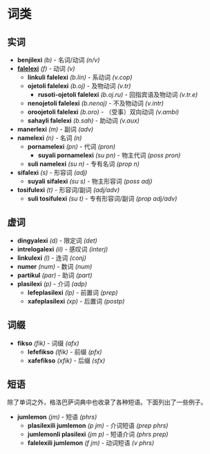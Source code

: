 <h1>词类</h1>
<p>
</p>
<h2>实词</h2>
<ul>
	<li><strong>benjilexi</strong> <em>(b)</em> - 名词/动词 <em>(n/v)</em></li>
	<li><strong><a href="./inharelexi.html#falelexili_klase">falelexi</a></strong> <em>(f)</em> - 动词 <em>(v)</em>
		<ul>
			<li><strong>linkuli falelexi</strong> <em>(b.lin)</em> - 系动词 <em>(v.cop)</em></li>
			<li><strong>ojetoli falelexi</strong> <em>(b.oj)</em> - 及物动词 <em>(v.tr)</em>
				<ul>
					<li><strong>rusoti-ojetoli falelexi</strong> <em>(b.oj.ru)</em> - 回指宾语及物动词 <em>(v.tr.e)</em>
					</li>
				</ul>
			</li>
			<li><strong>nenojetoli falelexi</strong> <em>(b.nenoj)</em> - 不及物动词 <em>(v.intr)</em></li>
			<li><strong>oroojetoli falelexi</strong> <em>(b.oro)</em> - （受事）双向动词 <em>(v.ambi)</em></li>
			<li><strong>sahayli falelexi</strong> <em>(b.sah)</em> - 助动词 <em>(v.aux)</em></li>
		</ul>
	</li>
	<li><strong>manerlexi</strong> <em>(m)</em> - 副词 <em>(adv)</em></li>
	<li><strong>namelexi</strong> <em>(n)</em> - 名词 <em>(n)</em>
		<ul>
			<li><strong>pornamelexi</strong> <em>(pn)</em> - 代词 <em>(pron)</em>
				<ul>
					<li><strong>suyali pornamelexi</strong> <em>(su pn)</em> - 物主代词 <em>(poss pron)</em>
					</li>
				</ul>
			</li>
			<li><strong>suli namelexi</strong> <em>(su n)</em> - 专有名词 <em>(prop n)</em></li>
		</ul>
	</li>
	<li><strong>sifalexi</strong> <em>(s)</em> - 形容词 <em>(adj)</em>
		<ul>
			<li><strong>suyali sifalexi</strong> <em>(su s)</em> - 物主形容词 <em>(poss adj)</em></li>
		</ul>
	</li>
	<li><strong>tosifulexi</strong> <em>(t)</em> - 形容词/副词 <em>(adj/adv)</em>
		<ul>
			<li><strong>suli tosifulexi</strong> <em>(su t)</em> - 专有形容词/副词 <em>(prop adj/adv)</em></li>
		</ul>
	</li>
</ul>
<h2>虚词</h2>
<ul>
	<li><strong>dingyalexi</strong> <em>(d)</em> - 限定词 <em>(det)</em></li>
	<li><strong>intrelogalexi</strong> <em>(il)</em> - 感叹词 <em>(interj)</em></li>
	<li><strong>linkulexi</strong> <em>(l)</em> - 连词 <em>(conj)</em></li>
	<li><strong>numer</strong> <em>(num)</em> - 数词 <em>(num)</em></li>
	<li><strong>partikul</strong> <em>(par)</em> - 助词 <em>(part)</em></li>
	<li><strong>plasilexi</strong> <em>(p)</em> - 介词 <em>(adp)</em>
		<ul>
			<li><strong>lefeplasilexi</strong> <em>(lp)</em> - 前置词 <em>(prep)</em></li>
			<li><strong>xafeplasilexi</strong> <em>(xp)</em> - 后置词 <em>(postp)</em></li>
		</ul>
	</li>
</ul>
<h2>词缀</h2>
<ul>
	<li><strong>fikso</strong> <em>(fik)</em> - 词缀 <em>(afx)</em>
		<ul>
			<li><strong>lefefikso</strong> <em>(lfik)</em> - 前缀 <em>(pfx)</em></li>
			<li><strong>xafefikso</strong> <em>(xfik)</em> - 后缀 <em>(sfx)</em></li>
		</ul>
	</li>
</ul>
<h2>短语</h2>
<p>除了单词之外，格洛巴萨词典中也收录了各种短语。下面列出了一些例子。</p>
<ul>
	<li><strong>jumlemon</strong> <em>(jm)</em> - 短语 <em>(phrs)</em>
		<ul>
			<li><strong>plasilexili jumlemon</strong> <em>(p jm)</em> - 介词短语 <em>(prep phrs)</em></li>
			<li><strong>jumlemonli plasilexi</strong> <em>(jm p)</em> - 短语介词 <em>(phrs prep)</em></li>
			<li><strong>falelexili jumlemon</strong> <em>(f jm)</em> - 动词短语 <em>(v phrs)</em></li>
		</ul>
	</li>
</ul>
<p></p>
